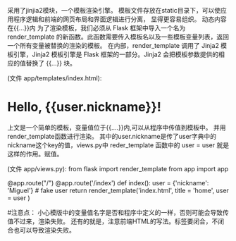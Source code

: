 采用了jinjia2模块，一个模板渲染引擎。
模板文件存放在static目录下，可以使应用程序逻辑和前端的网页布局和界面逻辑进行分离，
显得更容易组织。
动态内容在{{...}}内
为了渲染模板，我们必须从 Flask 框架中导入一个名为 render_template 的新函数。此函数需要传入模板名以及一些模板变量列表，返回一个所有变量被替换的渲染的模板。
在内部，render_template 调用了 Jinja2 模板引擎，Jinja2 模板引擎是 Flask 框架的一部分。Jinja2 会把模板参数提供的相应的值替换了 {{...}} 块。

(文件 app/templates/index.html):
<html>
  <head>
    <title>{{title}} - microblog</title>
  </head>
  <body>
      <h1>Hello, {{user.nickname}}!</h1>
  </body>
</html>

上文是一个简单的模板，变量值位于{{....}}内,可以从程序中传值到模板中。
并用render_template函数进行渲染。
其中的user.nickname是传了user字典中的nickname这个key的值，views.py中
reder_template 函数中的 user = user 就是这样的作用。赋值。

(文件 app/views.py):
from flask import render_template
from app import app


@app.route("/")
@app.route('/index')
def index():
    user = {'nickname': 'Miguel'}  # fake user
    return render_template('index.html',
                           title = 'home',
                           user = user
    )


#注意点：
小心模版中的变量值名字是否和程序中定义的一样，否则可能会导致传值不过来，渲染失败。
还有的就是，注意前端HTML的写法。标签要闭合，不闭合也可以导致渲染失败。
